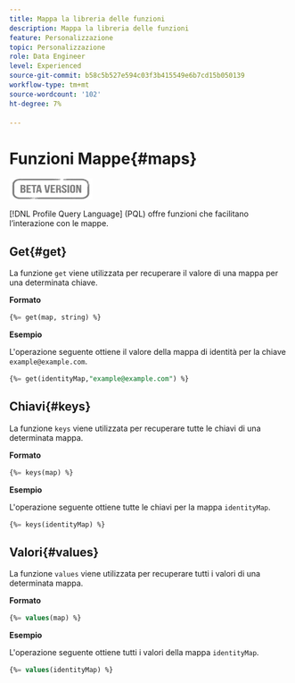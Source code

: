 ```yaml
---
title: Mappa la libreria delle funzioni
description: Mappa la libreria delle funzioni
feature: Personalizzazione
topic: Personalizzazione
role: Data Engineer
level: Experienced
source-git-commit: b58c5b527e594c03f3b415549e6b7cd15b050139
workflow-type: tm+mt
source-wordcount: '102'
ht-degree: 7%

---
```


# Funzioni Mappe{#maps}

![](../../assets/do-not-localize/badge.png)

[!DNL Profile Query Language] (PQL) offre funzioni che facilitano l’interazione con le mappe.

## Get{#get}

La funzione `get` viene utilizzata per recuperare il valore di una mappa per una determinata chiave.

**Formato**

```sql
{%= get(map, string) %}
```

**Esempio**

L&#39;operazione seguente ottiene il valore della mappa di identità per la chiave `example@example.com`.

```sql
{%= get(identityMap,"example@example.com") %}
```

## Chiavi{#keys}

La funzione `keys` viene utilizzata per recuperare tutte le chiavi di una determinata mappa.

**Formato**

```sql
{%= keys(map) %}
```

**Esempio**

L&#39;operazione seguente ottiene tutte le chiavi per la mappa `identityMap`.

```sql
{%= keys(identityMap) %}
```

## Valori{#values}

La funzione `values` viene utilizzata per recuperare tutti i valori di una determinata mappa.

**Formato**

```sql
{%= values(map) %}
```

**Esempio**

L&#39;operazione seguente ottiene tutti i valori della mappa `identityMap`.

```sql
{%= values(identityMap) %}
```

